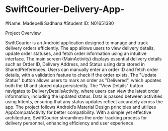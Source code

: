 # SwiftCourier-Delivery-App-

#Name: Madepelli Sadhana
#Student ID: N01651380

Project Overview 

SwiftCourier is an Android application designed to manage and track delivery orders efficiently. The app allows users to view delivery details, update order statuses, and fetch order information using an intuitive interface. The main screen (MainActivity) displays essential delivery details such as Order ID, Delivery Address, and Status using data stored in SharedPreferences. Users can manually enter an order ID and fetch order details, with a validation feature to check if the order exists. The "Update Status" button allows users to mark an order as "Delivered", which updates both the UI and stored data persistently. The "View Details" button navigates to DeliveryDetailsActivity, where users can view the latest order information, including the updated status. Data is passed between activities using Intents, ensuring that any status updates reflect accurately across the app. The project follows Android’s Material Design principles and utilizes AppCompatActivity for better compatibility. With a simple yet effective architecture, SwiftCourier streamlines the order tracking process for delivery personnel, enhancing efficiency and user experience.
